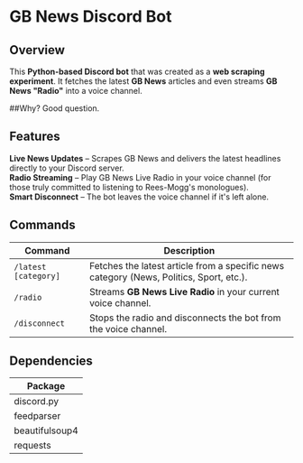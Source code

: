 # GB News Discord Bot

## Overview
This **Python-based Discord bot** that was created as a **web scraping experiment**. It fetches the latest **GB News** articles and even streams **GB News "Radio"** into a voice channel.

##Why?
Good question.

## Features
**Live News Updates** – Scrapes GB News and delivers the latest headlines directly to your Discord server.  
**Radio Streaming** – Play GB News Live Radio in your voice channel (for those truly committed to listening to Rees-Mogg's monologues).  
**Smart Disconnect** – The bot leaves the voice channel if it's left alone.  

## Commands
| **Command**   | **Description** |
|--------------|----------------|
| `/latest [category]` | Fetches the latest article from a specific news category (News, Politics, Sport, etc.). |
| `/radio` | Streams **GB News Live Radio** in your current voice channel. |
| `/disconnect` | Stops the radio and disconnects the bot from the voice channel. |

## Dependencies
| Package          |
|-----------------|
| discord.py      |
| feedparser      |
| beautifulsoup4  |
| requests        |
